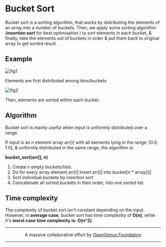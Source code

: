 # Bucket Sort
Bucket sort is a sorting algorithm, that works by distributing the elements of an array into a number of buckets. Then, we apply some sorting algorithm (**insertion sort** for best optimisation ) to sort elements in each bucket, & finally, take the elements out of buckets in order & put them back to original array to get sorted result.

## Example

![fig1](https://upload.wikimedia.org/wikipedia/commons/6/61/Bucket_sort_1.svg)

Elements are first distributed among bins/buckets

![fig2](https://upload.wikimedia.org/wikipedia/commons/e/e3/Bucket_sort_2.svg)

Then, elements are sorted within each bucket.

## Algorithm
Bucket sort is mainly useful when input is uniformly distributed over a range.

If input is an n element array arr[i] with all elements lying in the range: [0.0, 1.0], & uniformly distributed in the same range, the algorithm is:

**bucket_sort(arr[], n)**
1. Create n empty buckets/lists.
2. Do for every array element arr[i]
		Insert arr[i] into bucket[n * array[i]]
3. Sort individual buckets by insertion sort
4. Concatenate all sorted buckets in their order, into one sorted list.		

## Time complexity
The complexity of bucket sort isn’t constant depending on the input.
However, in **average case**, bucket sort has time complexity of **O(n)**, while it's **worst case time complexity is: O(n^2)**.

---

<p align="center">
	A massive collaborative effort by <a href="https://github.com/OpenGenus/cosmos">OpenGenus Foundation</a> 
</p>

---